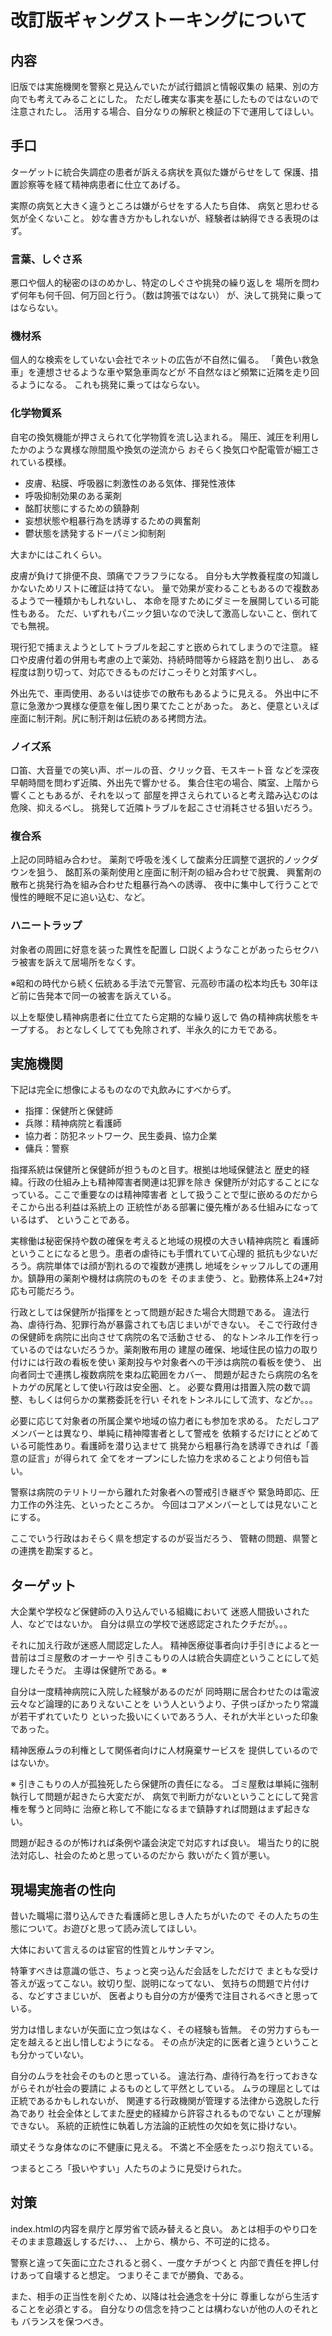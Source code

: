 # 改訂版ギャングストーキングについて

## 内容
旧版では実施機関を警察と見込んでいたが試行錯誤と情報収集の
結果、別の方向でも考えてみることにした。
ただし確実な事実を基にしたものではないので注意されたし。
活用する場合、自分なりの解釈と検証の下で運用してほしい。


## 手口
ターゲットに統合失調症の患者が訴える病状を真似た嫌がらせをして
保護、措置診察等を経て精神病患者に仕立てあげる。

実際の病気と大きく違うところは嫌がらせをする人たち自体、
病気と思わせる気が全くないこと。
妙な書き方かもしれないが、経験者は納得できる表現のはず。

### 言葉、しぐさ系
悪口や個人的秘密のほのめかし、特定のしぐさや挑発の繰り返しを
場所を問わず何年も何千回、何万回と行う。（数は誇張ではない）
が、決して挑発に乗ってはならない。

### 機材系
個人的な検索をしていない会社でネットの広告が不自然に偏る。
「黄色い救急車」を連想させるような車や緊急車両などが
不自然なほど頻繁に近隣を走り回るようになる。
これも挑発に乗ってはならない。

### 化学物質系
自宅の換気機能が押さえられて化学物質を流し込まれる。
陽圧、減圧を利用したかのような異様な隙間風や換気の逆流から
おそらく換気口や配電管が細工されている模様。

- 皮膚、粘膜、呼吸器に刺激性のある気体、揮発性液体
- 呼吸抑制効果のある薬剤
- 酩酊状態にするための鎮静剤
- 妄想状態や粗暴行為を誘導するための興奮剤
- 鬱状態を誘発するドーパミン抑制剤

大まかにはこれくらい。

皮膚が負けて排便不良、頭痛でフラフラになる。
自分も大学教養程度の知識しかないためリストに確証は持てない。
量で効果が変わることもあるので複数あるようで一種類かもしれないし、
本命を隠すためにダミーを展開している可能性もある。
ただ、いずれもパニック狙いなので決して激高しないこと、倒れてでも無視。

現行犯で捕まえようとしてトラブルを起こすと嵌められてしまうので注意。
経口や皮膚付着の併用も考慮の上で薬効、持続時間等から経路を割り出し、
ある程度は割り切って、対応できるものだけこっそりと対策すべし。

外出先で、車両使用、あるいは徒歩での散布もあるように見える。
外出中に不意に急激かつ異様な便意を催し困り果てたことがあった。
あと、便意といえば座面に制汗剤。尻に制汗剤は伝統のある拷問方法。

### ノイズ系
口笛、大音量での笑い声、ボールの音、クリック音、モスキート音
などを深夜早朝時間を問わず近隣、外出先で響かせる。
集合住宅の場合、隣室、上階から響くこともあるが、それを以って
部屋を押さえられていると考え踏み込むのは危険、抑えるべし。
挑発して近隣トラブルを起こさせ消耗させる狙いだろう。

### 複合系
上記の同時組み合わせ。
薬剤で呼吸を浅くして酸素分圧調整で選択的ノックダウンを狙う、
酩酊系の薬剤使用と座面に制汗剤の組み合わせで脱糞、
興奮剤の散布と挑発行為を組み合わせた粗暴行為への誘導、
夜中に集中して行うことで慢性的睡眠不足に追い込む、など。

### ハニートラップ
対象者の周囲に好意を装った異性を配置し
口説くようなことがあったらセクハラ被害を訴えて居場所をなくす。

※昭和の時代から続く伝統ある手法で元警官、元高砂市議の松本均氏も
30年ほど前に告発本で同一の被害を訴えている。

以上を駆使し精神病患者に仕立てたら定期的な繰り返しで
偽の精神病状態をキープする。
おとなしくしてても免除されず、半永久的にカモである。

## 実施機関
下記は完全に想像によるものなので丸飲みにすべからず。

- 指揮：保健所と保健師
- 兵隊：精神病院と看護師
- 協力者：防犯ネットワーク、民生委員、協力企業
- 傭兵：警察

指揮系統は保健所と保健師が担うものと目す。根拠は地域保健法と
歴史的経緯。行政の仕組み上も精神障害者関連は犯罪を除き
保健所が対応することになっている。ここで重要なのは精神障害者
として扱うことで型に嵌めるのだからそこから出る利益は系統上の
正統性がある部署に優先権がある仕組みになっているはず、
ということである。

実稼働は秘密保持や数の確保を考えると地域の規模の大きい精神病院と
看護師ということになると思う。患者の虐待にも手慣れていて心理的
抵抗も少ないだろう。病院単体では顔が割れるので複数が連携し
地域をシャッフルしての運用か。鎮静用の薬剤や機材は病院のものを
そのまま使う、と。勤務体系上24*7対応も可能だろう。

行政としては保健所が指揮をとって問題が起きた場合大問題である。
違法行為、虐待行為、犯罪行為が暴露されても店じまいができない。
そこで行政付きの保健師を病院に出向させて病院の名で活動させる、
的なトンネル工作を行っているのではないだろうか。薬剤散布用の
建屋の確保、地域住民の協力の取り付けには行政の看板を使い
薬剤投与や対象者への干渉は病院の看板を使う、
出向者同士で連携し複数病院を束ね広範囲をカバー、
問題が起きたら病院の名をトカゲの尻尾として使い行政は安全圏、と。
必要な費用は措置入院の数で調整、もしくは何らかの業務委託を行い
それをトンネルにして流す、などか。。。

必要に応じて対象者の所属企業や地域の協力者にも参加を求める。
ただしコアメンバーとは異なり、単純に精神障害者として警戒を
依頼するだけにとどめている可能性あり。看護師を潜り込ませて
挑発から粗暴行為を誘導できれば「善意の証言」が得られて
全てをオープンにした協力を求めることより何倍も旨い。

警察は病院のテリトリーから離れた対象者への警戒引き継ぎや
緊急時即応、圧力工作の外注先、といったところか。
今回はコアメンバーとしては見ないことにする。

ここでいう行政はおそらく県を想定するのが妥当だろう、
管轄の問題、県警との連携を勘案すると。

## ターゲット
大企業や学校など保健師の入り込んでいる組織において
迷惑人間扱いされた人、などではないか。
自分は県立の学校で迷惑認定されたクチだが。。。

それに加え行政が迷惑人間認定した人。
精神医療従事者向け手引きによると一昔前はゴミ屋敷のオーナーや
引きこもりの人は統合失調症ということにして処理したそうだ。
主導は保健所である。※

自分は一度精神病院に入院した経験があるのだが
同時期に居合わせたのは電波云々など論理的にありえないことを
いう人というより、子供っぽかったり常識が若干ずれていたり
といった扱いにくいであろう人、それが大半といった印象であった。

精神医療ムラの利権として関係者向けに人材廃棄サービスを
提供しているのではないか。

※
引きこもりの人が孤独死したら保健所の責任になる。
ゴミ屋敷は単純に強制執行して問題が起きたら大変だが、
病気で判断力がないということにして発言権を奪うと同時に
治療と称して不能になるまで鎮静すれば問題はまず起きない。

問題が起きるのが怖ければ条例や議会決定で対応すれば良い。
場当たり的に脱法対応し、社会のためと思っているのだから
救いがたく質が悪い。


## 現場実施者の性向
昔いた職場に潜り込んできた看護師と思しき人たちがいたので
その人たちの生態について。お遊びと思って読み流してほしい。

大体において言えるのは宦官的性質とルサンチマン。

特筆すべきは意識の低さ、ちょっと突っ込んだ会話をしただけで
まともな受け答えが返ってこない。紋切り型、説明になってない、
気持ちの問題で片付ける、などすさまじいが、
医者よりも自分の方が優秀で注目されるべきと思っている。

労力は惜しまないが矢面に立つ気はなく、その経験も皆無。
その労力すらも一定を越えると出し惜しむようになる。
その点が決定的に医者と違うということも分かっていない。

自分のムラを社会そのものと思っている。
違法行為、虐待行為を行っておきながらそれが社会の要請に
よるものとして平然としている。
ムラの理屈としては正統であるかもしれないが、
関連する行政機関が管理する法律から逸脱した行為であり
社会全体としてまた歴史的経緯から許容されるものでない
ことが理解できない。
系統的正統性に執着し方法論的正統性の欠如を気に掛けない。

頑丈そうな身体なのに不健康に見える。
不満と不全感をたっぷり抱えている。

つまるところ「扱いやすい」人たちのように見受けられた。


## 対策
index.htmlの内容を県庁と厚労省で読み替えると良い。
あとは相手のやり口をそのまま意趣返しするだけ、、、
上から、横から、不可逆的に捻る。

警察と違って矢面に立たされると弱く、一度ケチがつくと
内部で責任を押し付けあって自壊すると想定。
つまりそこまでが勝負、である。

また、相手の正当性を削ぐため、以降は社会通念を十分に
尊重しながら生活することを必須とする。
自分なりの信念を持つことは構わないが他の人のそれとも
バランスを保つべき。
